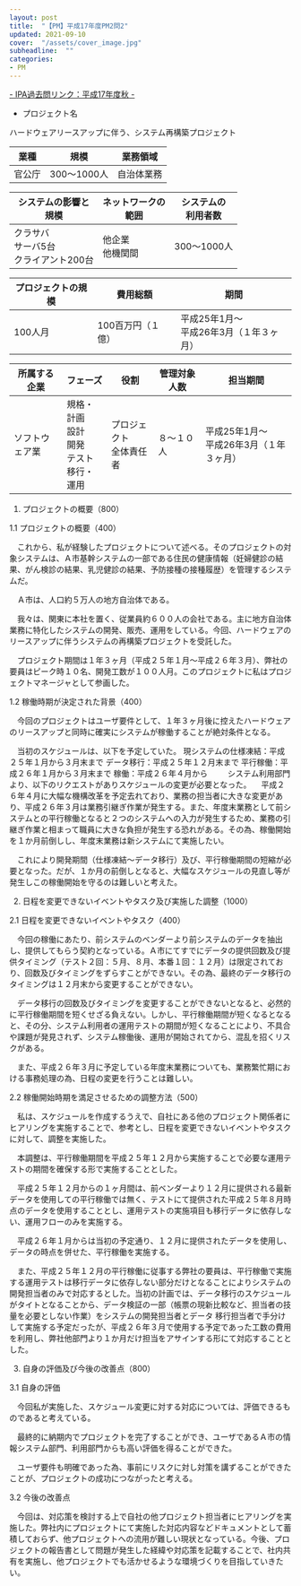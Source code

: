 ```yaml
---
layout: post
title:  "【PM】平成17年度PM2問2"
updated: 2021-09-10
cover:  "/assets/cover_image.jpg"
subheadline:  ""
categories: 
- PM
---
```


[- IPA過去問リンク：平成17年度秋](https://www.jitec.ipa.go.jp/1_04hanni_sukiru/mondai_kaitou_2005h17.html#17aki)[ -](https://www.shoeisha.co.jp/book/pages/9784798167817/2005-2/)

* プロジェクト名

ハードウェアリースアップに伴う、システム再構築プロジェクト

|業種|規模|業務領域|
|--|--|--|
|官公庁|300～1000人|自治体業務|

|システムの影響と<br>規模|ネットワークの<br>範囲|システムの<br>利用者数|
|--|--|--|
|クラサバ<br>サーバ5台<br>クライアント200台|他企業<br>他機関間|300～1000人|

|プロジェクトの規模|費用総額|期間|
|--|--|--|
|100人月|100百万円（１億）|平成25年1月～<br>平成26年3月（１年３ヶ月）|

|所属する企業|フェーズ|役割|管理対象人数|担当期間|
|--|--|--|--|--|
|ソフトウェア業|規格・計画<br>設計<br>開発<br>テスト<br>移行・運用|プロジェクト<br>全体責任者|８～１０人|平成25年1月～<br>平成26年3月（１年３ヶ月）|


1. プロジェクトの概要（800）

1.1 プロジェクトの概要（400）

　これから、私が経験したプロジェクトについて述べる。そのプロジェクトの対象システムは、Ａ市基幹システムの一部である住民の健康情報（妊婦健診の結果、がん検診の結果、乳児健診の結果、予防接種の接種履歴）を管理するシステムだ。

　Ａ市は、人口約５万人の地方自治体である。

　我々は、関東に本社を置く、従業員約６００人の会社である。主に地方自治体業務に特化したシステムの開発、販売、運用をしている。今回、ハードウェアのリースアップに伴うシステムの再構築プロジェクトを受託した。

　プロジェクト期間は１年３ヶ月（平成２５年１月～平成２６年３月）、弊社の要員はピーク時１０名、開発工数が１００人月。このプロジェクトに私はプロジェクトマネージャとして参画した。

1.2 稼働時期が決定された背景（400）

　今回のプロジェクトはユーザ要件として、１年３ヶ月後に控えたハードウェアのリースアップと同時に確実にシステムが稼働することが絶対条件となる。

　当初のスケジュールは、以下を予定していた。
現システムの仕様凍結：平成２５年１月から３月末まで
データ移行：平成２５年１２月末まで
平行稼働：平成２６年１月から３月末まで
稼働：平成２６年４月から
　
　システム利用部門より、以下のリクエストがありスケジュールの変更が必要となった。
　平成２６年４月に大幅な機構改革を予定去れており、業務の担当者に大きな変更があり、平成２６年３月は業務引継ぎ作業が発生する。また、年度末業務として前システムとの平行稼働となると２つのシステムへの入力が発生するため、業務の引継ぎ作業と相まって職員に大きな負担が発生する恐れがある。その為、稼働開始を１か月前倒しし、年度末業務は新システムにて実施したい。

　これにより開発期間（仕様凍結～データ移行）及び、平行稼働期間の短縮が必要となった。だが、１か月の前倒しとなると、大幅なスケジュールの見直し等が発生しこの稼働開始を守るのは難しいと考えた。

2. 日程を変更できないイベントやタスク及び実施した調整（1000）

2.1 日程を変更できないイベントやタスク（400）

　今回の稼働にあたり、前システムのベンダーより前システムのデータを抽出し、提供してもらう契約となっている。Ａ市にてすでにデータの提供回数及び提供タイミング（テスト２回：５月、８月、本番１回：１２月）は限定されており、回数及びタイミングをずらすことができない。その為、最終のデータ移行のタイミングは１２月末から変更することができない。

　データ移行の回数及びタイミングを変更することができないとなると、必然的に平行稼働期間を短くせざる負えない。しかし、平行稼働期間が短くなるとなると、その分、システム利用者の運用テストの期間が短くなることにより、不具合や課題が発見されず、システム稼働後、運用が開始されてから、混乱を招くリスクがある。

　また、平成２６年３月に予定している年度末業務についても、業務繁忙期における事務処理の為、日程の変更を行うことは難しい。

2.2 稼働開始時期を満足させるための調整方法（500）

　私は、スケジュールを作成するうえで、自社にある他のプロジェクト関係者にヒアリングを実施することで、参考とし、日程を変更できないイベントやタスクに対して、調整を実施した。

　本調整は、平行稼働期間を平成２５年１２月から実施することで必要な運用テストの期間を確保する形で実施することとした。

　平成２５年１２月からの１ヶ月間は、前ベンダーより１２月に提供される最新データを使用しての平行稼働では無く、テストにて提供された平成２５年８月時点のデータを使用することとし、運用テストの実施項目も移行データに依存しない、運用フローのみを実施する。

　平成２６年１月からは当初の予定通り、１２月に提供されたデータを使用し、データの時点を併せた、平行稼働を実施する。

　また、平成２５年１２月の平行稼働に従事する弊社の要員は、平行稼働で実施する運用テストは移行データに依存しない部分だけとなることによりシステムの開発担当者のみで対応するとした。当初の計画では、データ移行のスケジュールがタイトとなることから、データ検証の一部（帳票の現新比較など、担当者の技量を必要としない作業）をシステムの開発担当者とデータ
移行担当者で手分けして実施する予定だったが、平成２６年３月で使用する予定であった工数の費用を利用し、弊社他部門より１か月だけ担当をアサインする形にて対応することとした。

3. 自身の評価及び今後の改善点（800）

3.1 自身の評価

　今回私が実施した、スケジュール変更に対する対応については、評価できるものであると考えている。

　最終的に納期内でプロジェクトを完了することができ、ユーザであるＡ市の情報システム部門、利用部門からも高い評価を得ることができた。

　ユーザ要件も明確であった為、事前にリスクに対し対策を講ずることができたことが、プロジェクトの成功につながったと考える。

3.2 今後の改善点

　今回は、対応策を検討する上で自社の他プロジェクト担当者にヒアリングを実施した。弊社内にプロジェクトにて実施した対応内容などドキュメントとして蓄積しておらず、他プロジェクトへの流用が難しい現状となっている。今後、プロジェクトの報告書として問題が発生した経緯や対応策を記載することで、社内共有を実施し、他プロジェクトでも活かせるような環境づくりを目指していきたい。